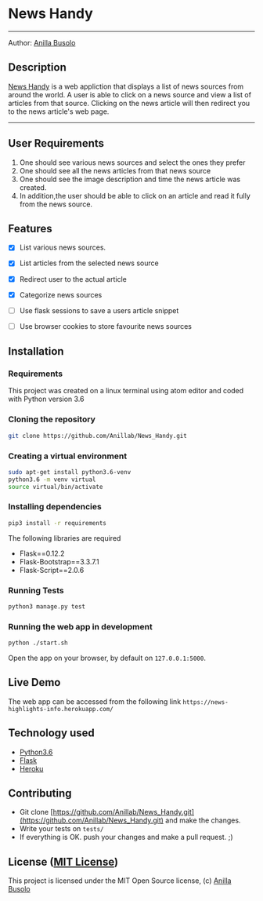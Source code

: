News Handy
===================

- - - -
Author: [Anilla Busolo](https://github.com/Anillab)
## Description
[News Handy](https://github.com/Anillab/News_Handy) is a web appliction that displays a list of news sources from around the world. A user is able to click on a news source and view a list of articles from that source. Clicking on the news article will then redirect you to the news article's web page.

------------------------------------------------------------------------

## User Requirements

1. One should see various news sources and select the ones they prefer
2. One should  see all the news articles from that news source
3. One should see the image description and time the news article was created.
4. In addition,the user should  be able to click on an article and read it fully from the news source.

## Features

+ [x] List various news sources.
+ [x] List articles from the selected news source
+ [x] Redirect user to the actual article
+ [x] Categorize news sources
+ [ ] Use flask sessions to save a users article snippet
+ [ ] Use browser cookies to store favourite news sources


## Installation

### Requirements
This project was created on a linux terminal using atom editor and coded with Python
version 3.6

### Cloning the repository
```bash
git clone https://github.com/Anillab/News_Handy.git
```

### Creating a virtual environment
```bash
sudo apt-get install python3.6-venv
python3.6 -m venv virtual
source virtual/bin/activate
```

### Installing dependencies
```bash
pip3 install -r requirements
```
The following libraries are required
* Flask==0.12.2
* Flask-Bootstrap==3.3.7.1
* Flask-Script==2.0.6



### Running Tests
```bash
python3 manage.py test
```

### Running the web app in development
```bash
python ./start.sh
```
Open the app on your browser, by default on `127.0.0.1:5000`.

## Live Demo

The web app can be accessed from the following link
`https://news-highlights-info.herokuapp.com/`




## Technology used

* [Python3.6](https://www.python.org/)
* [Flask](http://flask.pocoo.org/)
* [Heroku](https://heroku.com)

## Contributing

- Git clone [https://github.com/Anillab/News_Handy.git](https://github.com/Anillab/News_Handy.git) and make the changes.
- Write your tests on `tests/`
- If everything is OK. push your changes and make a pull request. ;)

## License ([MIT License](http://choosealicense.com/licenses/mit/))

This project is licensed under the MIT Open Source license, (c) [Anilla Busolo ](https://github.com/Anillab)
